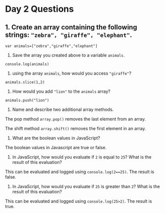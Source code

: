 # Day 2 Questions

## 1. Create an array containing the following strings: `"zebra", "giraffe", "elephant"`.

```var animals=["zebra","giraffe","elephant"]```


1. Save the array you created above to a variable `animals`.

```console.log(animals)```

1. using the array `animals`, how would you access `"giraffe"`?

```animals.slice(1,2)```

1. How would you add `"lion"` to the `animals` array?

```animals.push("lion")```

1. Name and describe two additional array methods.

The pop method ```array.pop()``` removes the last element from an array.

The shift method ```array.shift()``` removes the first element in an array.

1. What are the boolean values in JavaScript?

The boolean values in Javascript are true or false.

1. In JavaScript, how would you evaluate if `2` is equal to `25`? What is the result of this evaluation?

This can be evaluated and logged using ```console.log(2==25)```. The result is false.

1. In JavaScript, how would you evaluate if `25` is greater than `2`? What is the result of this evaluation?

This can be evaluated and logged using ```console.log(25>2)```. The result is true.
